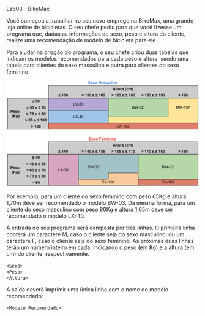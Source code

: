 Lab03 - BikeMax

Você começou a trabalhar no seu novo emprego na BikeMax, uma grande loja online de bicicletas. O seu chefe pediu para que você fizesse um programa que, dadas as informações de sexo, peso e altura do cliente, realize uma recomendação de modelo de bicicleta para ele.

Para ajudar na criação do programa, o seu chefe criou duas tabelas que indicam os modelos recomendados para cada peso e altura, sendo uma tabela para clientes do sexo masculino e outra para clientes do sexo feminino.

![plot](tabelas.jpg)

Por exemplo, para um cliente do sexo feminino com peso 65Kg e altura 1,70m deve ser recomendado o modelo BW-03. Da mesma forma, para um cliente do sexo masculino com peso 80Kg e altura 1,65m deve ser recomendado o modelo LX-40.

A entrada do seu programa será composta por três linhas. O primeira linha conterá um caractere M, caso o cliente seja do sexo masculino, ou um caractere F, caso o cliente seja do sexo feminino. As próximas duas linhas terão um número inteiro em cada, indicando o peso (em Kg) e a altura (em cm) do cliente, respectivamente.

	<Sexo>
	<Peso>
	<Altura>

A saída deverá imprimir uma única linha com o nome do modelo recomendado:

	<Modelo Recomendado>

